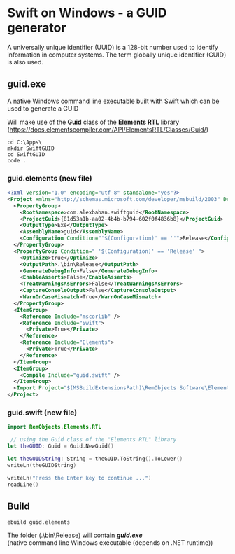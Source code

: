 # Swift on Windows - a GUID generator

A universally unique identifier (UUID) is a 128-bit number used to identify information in computer systems. The term globally unique identifier (GUID) is also used.

## guid.exe 
A native Windows command line executable built with Swift which can be used to generate a GUID   
  
Will make use of the **Guid** class of the **Elements RTL** library (https://docs.elementscompiler.com/API/ElementsRTL/Classes/Guid/)

`cd C:\Apps\`  
`mkdir SwiftGUID`  
`cd SwiftGUID`  
`code .`  

### guid.elements (new file)
``` xml
<?xml version="1.0" encoding="utf-8" standalone="yes"?>
<Project xmlns="http://schemas.microsoft.com/developer/msbuild/2003" DefaultTargets="Build" ToolsVersion="4.0">
  <PropertyGroup>
    <RootNamespace>com.alexbaban.swiftguid</RootNamespace>
    <ProjectGuid>{81d53a1b-aa02-4b4b-b794-602f0f4836b8}</ProjectGuid>
    <OutputType>Exe</OutputType>
    <AssemblyName>guid</AssemblyName>
    <Configuration Condition="'$(Configuration)' == ''">Release</Configuration>
  </PropertyGroup>
  <PropertyGroup Condition=" '$(Configuration)' == 'Release' ">
    <Optimize>true</Optimize>
    <OutputPath>.\bin\Release</OutputPath>
    <GenerateDebugInfo>False</GenerateDebugInfo>
    <EnableAsserts>False</EnableAsserts>
    <TreatWarningsAsErrors>False</TreatWarningsAsErrors>
    <CaptureConsoleOutput>False</CaptureConsoleOutput>
    <WarnOnCaseMismatch>True</WarnOnCaseMismatch>
  </PropertyGroup>
  <ItemGroup>
    <Reference Include="mscorlib" />
    <Reference Include="Swift">
      <Private>True</Private>
    </Reference>
    <Reference Include="Elements">
      <Private>True</Private>
    </Reference>    
  </ItemGroup>
  <ItemGroup>
    <Compile Include="guid.swift" />
  </ItemGroup>
  <Import Project="$(MSBuildExtensionsPath)\RemObjects Software\Elements\RemObjects.Elements.Echoes.targets" />
</Project>
```

### guid.swift (new file)
``` swift
import RemObjects.Elements.RTL

 // using the Guid class of the "Elements RTL" library 
let theGUID: Guid = Guid.NewGuid()

let theGUIDString: String = theGUID.ToString().ToLower()
writeLn(theGUIDString)

writeLn("Press the Enter key to continue ...")
readLine()
```

## Build
`ebuild guid.elements`    
  
The folder (.\bin\Release) will contain ***guid.exe***  
(native command line Windows executable (depends on .NET runtime))
